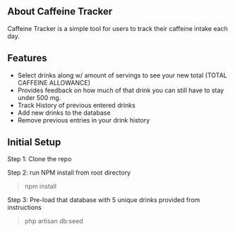 

## About Caffeine Tracker

Caffeine Tracker is a simple tool for users to track their caffeine intake each day. 

## Features

- Select drinks along w/ amount of servings to see your new total (TOTAL CAFFEINE ALLOWANCE)
- Provides feedback on how much of that drink you can still have to stay under 500 mg.
- Track History of previous entered drinks
- Add new drinks to the database 
- Remove previous entries in your drink history


## Initial Setup

Step 1: Clone the repo

Step 2: run NPM install from root directory

> npm install 

Step 3: Pre-load that database with 5 unique drinks provided from instructions

> php artisan db:seed
